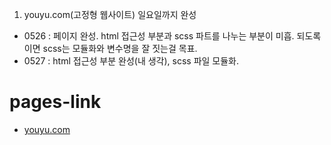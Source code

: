 1. youyu.com(고정형 웹사이트) 일요일까지 완성
  - 0526 : 페이지 완성. html 접근성 부분과 scss 파트를 나누는 부분이 미흡. 되도록이면 scss는 모듈화와 변수명을 잘 짓는걸 목표.
  - 0527 : html 접근성 부분 완성(내 생각), scss 파일 모듈화.


# pages-link
 - [youyu.com](youyu.com)